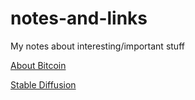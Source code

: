 # notes-and-links
My notes about interesting/important stuff

[About Bitcoin](BITCOIN.md)


[Stable Diffusion](https://twitter.com/StableDiffusion/status/1608661612776550401)
